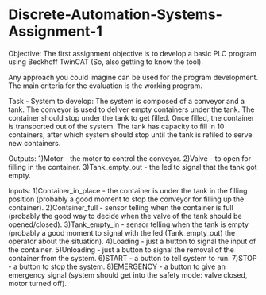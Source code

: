 # Discrete-Automation-Systems-Assignment-1

Objective:
The first assignment objective is to develop a basic PLC program using Beckhoff TwinCAT (So, also getting to know the tool).

Any approach you could imagine can be used for the program development. The main criteria for the evaluation is the working program. 

Task - System to develop:
The system is composed of a conveyor and a tank. The conveyor is used to deliver empty containers under the tank. The container should stop under the tank to get filled. Once filled, the container is transported out of the system. The tank has capacity to fill in 10 containers, after which system should stop until the tank is refiled to serve new containers.

Outputs:
1)Motor - the motor to control the conveyor.
2)Valve - to open for filling in the container.
3)Tank_empty_out - the led to signal that the tank got empty.


Inputs: 
1)Container_in_place - the container is under the tank in the filling position (probably a good moment to stop the conveyor for filling up the container).
2)Container_full - sensor telling when the container is full (probably the good way to decide when the valve of the tank should be opened/closed).
3)Tank_empty_in - sensor telling when the tank is empty (probably a good moment to signal with the led (Tank_empty_out) the operator about the situation).
4)Loading - just a button to signal the input of the container.
5)Unloading - just a button to signal the removal of the container from the system.
6)START - a button to tell system to run.
7)STOP - a button to stop the system.
8)EMERGENCY - a button to give an emergency signal (system should get into the safety mode: valve closed, motor turned off).
